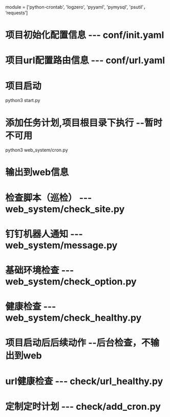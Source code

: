 module = ['python-crontab', 'logzero', 'pyyaml', 'pymysql', 'psutil'， ‘requests’]

# 项目初始化配置信息    --- conf/init.yaml
# 项目url配置路由信息   --- conf/url.yaml

# 项目启动
python3 start.py

# 添加任务计划,项目根目录下执行 --暂时不可用
python3 web_system/cron.py

# 输出到web信息
# 检查脚本（巡检）  --- web_system/check_site.py
# 钉钉机器人通知    --- web_system/message.py
# 基础环境检查      --- web_system/check_option.py
# 健康检查          --- web_system/check_healthy.py


# 项目启动后后续动作    --后台检查，不输出到web

# url健康检查       --- check/url_healthy.py
# 定制定时计划      --- check/add_cron.py